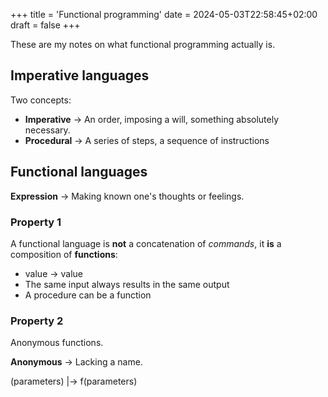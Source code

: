+++
title = 'Functional programming'
date = 2024-05-03T22:58:45+02:00
draft = false
+++

These are my notes on what functional programming actually is.

## Imperative languages

Two concepts:
- **Imperative** -> An order, imposing a will, something absolutely necessary.
- **Procedural** -> A series of steps, a sequence of instructions

## Functional languages

**Expression** -> Making known one's thoughts or feelings.

### Property 1

A functional language is **not** a concatenation of *commands*, it **is** a composition of **functions**:

- value -> value
- The same input always results in the same output
- A procedure can be a function

### Property 2

Anonymous functions.

**Anonymous** -> Lacking a name.

(parameters) |-> f(parameters)
